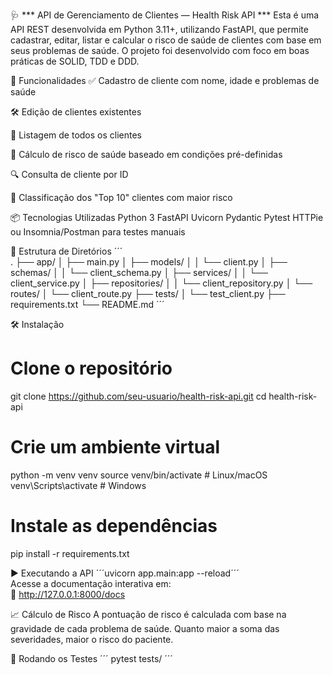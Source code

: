 🩺 *** API de Gerenciamento de Clientes — Health Risk API ***
Esta é uma API REST desenvolvida em Python 3.11+, utilizando FastAPI, que permite cadastrar, editar, listar e calcular o risco de saúde de clientes com base em seus problemas de saúde. O projeto foi desenvolvido com foco em boas práticas de SOLID, TDD e DDD.

🚀 Funcionalidades
✅ Cadastro de cliente com nome, idade e problemas de saúde

🛠️ Edição de clientes existentes

📄 Listagem de todos os clientes

🧠 Cálculo de risco de saúde baseado em condições pré-definidas

🔍 Consulta de cliente por ID

🔬 Classificação dos "Top 10" clientes com maior risco

📦 Tecnologias Utilizadas
Python 3
FastAPI
Uvicorn
Pydantic
Pytest
HTTPie ou Insomnia/Postman para testes manuais

📁 Estrutura de Diretórios
´´´  
.
├── app/
│   ├── main.py
│   ├── models/
│   │   └── client.py
│   ├── schemas/
│   │   └── client_schema.py
│   ├── services/
│   │   └── client_service.py
│   ├── repositories/
│   │   └── client_repository.py
│   └── routes/
│       └── client_route.py
├── tests/
│   └── test_client.py
├── requirements.txt
└── README.md
´´´  

🛠️ Instalação   
# Clone o repositório
git clone https://github.com/seu-usuario/health-risk-api.git
cd health-risk-api

# Crie um ambiente virtual
python -m venv venv
source venv/bin/activate  # Linux/macOS
venv\Scripts\activate     # Windows

# Instale as dependências
pip install -r requirements.txt

▶️ Executando a API
´´´uvicorn app.main:app --reload´´´  
Acesse a documentação interativa em:  
📄 http://127.0.0.1:8000/docs

📈 Cálculo de Risco
A pontuação de risco é calculada com base na gravidade de cada problema de saúde.
Quanto maior a soma das severidades, maior o risco do paciente.

🧪 Rodando os Testes
´´´ pytest tests/ ´´´
